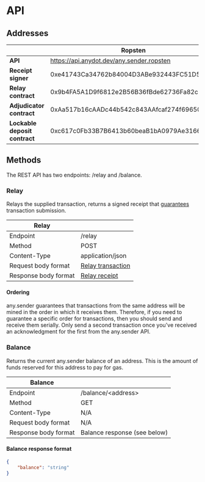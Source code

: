 # API

## Addresses	

|      | Ropsten | Mainnet |	
| --- | --- | --- |	
| **API** | https://api.anydot.dev/any.sender.ropsten | https://api.anydot.dev/any.sender.mainnet |	
| **Receipt signer** | 0xe41743Ca34762b84004D3ABe932443FC51D561D5 | 0x02111c619c5b7e2aa5c1f5e09815be264d925422 |	
| **Relay contract** | 0x9b4FA5A1D9f6812e2B56B36fBde62736Fa82c2a7 | 0x9b4FA5A1D9f6812e2B56B36fBde62736Fa82c2a7 |	
| **Adjudicator contract** | 0xAa517b16cAADc44b542c843AAfcaf274f6965016 | 0xAa517b16cAADc44b542c843AAfcaf274f6965016 |	
| **Lockable deposit contract** | 0xc617c0Fb33B7B6413b60beaB1bA0979Ae3166f54 | 0xc617c0Fb33B7B6413b60beaB1bA0979Ae3166f54 |	

## Methods

The REST API has two endpoints: /relay and /balance.

### Relay

Relays the supplied transaction, returns a signed receipt that [guarantees](./guarantees.md) transaction submission.

| Relay | |
| --- | --- |
| Endpoint | /relay |
| Method | POST |
| Content-Type | application/json |
| Request body format | [Relay transaction](./relayTransaction.md) |
| Response body format | [Relay receipt](./relayReceipt.md) |

#### Ordering

any.sender guarantees that transactions from the same address will be mined in the order in which it receives them. Therefore, if you need to guarantee a specific order for transactions, then you should send and receive them serially. Only send a second transaction once you've received an acknowledgment for the first from the any.sender API.

### Balance

Returns the current any.sender balance of an address. This is the amount of funds reserved for this address to pay for gas.

| Balance | |
| --- | --- |
| Endpoint | /balance/\<address\> |
| Method | GET |
| Content-Type | N/A |
| Request body format | N/A |
| Response body format | Balance response (see below) |

#### Balance response format
```json
{
    "balance": "string"
}
```
